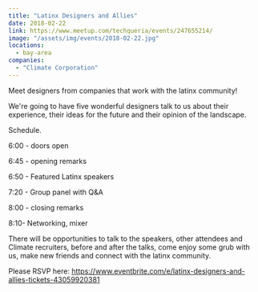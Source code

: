 ```yaml
---
title: "Latinx Designers and Allies"
date: 2018-02-22
link: https://www.meetup.com/techqueria/events/247655214/
image: "/assets/img/events/2018-02-22.jpg"
locations:
  - bay-area
companies:
  - "Climate Corporation"
---
```


Meet designers from companies that work with the latinx community!

We're going to have five wonderful designers talk to us about their experience, their ideas for the future and their opinion of the landscape.

Schedule.

6:00 - doors open

6:45 - opening remarks

6:50 - Featured Latinx speakers

7:20 - Group panel with Q&A

8:00 - closing remarks

8:10- Networking, mixer

There will be opportunities to talk to the speakers, other attendees and Climate recruiters, before and after the talks, come enjoy some grub with us, make new friends and connect with the latinx community.

Please RSVP here: https://www.eventbrite.com/e/latinx-designers-and-allies-tickets-43059920381
